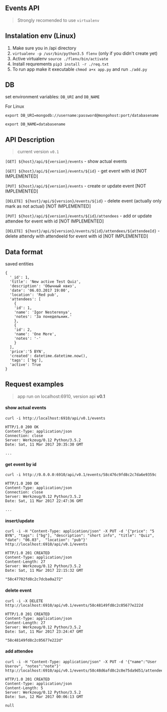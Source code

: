 ## Events API

> Strongly recomended to use ```virtualenv```

## Instalation env (Linux)

1. Make sure you in /api directory 
2. ```virtualenv -p /usr/bin/python3.5 flenv``` (only if you didn't create yet)
3. Active virtualenv ```source ./flenv/bin/activate```
4. Install requrements ```pip3 install -r ./req.txt```
5. To run app make it executable ```chmod a+x app.py``` and run ```./add.py``` 

## DB

set environment variables: ```DB_URI``` and ```DB_NAME```

For Linux

```
export DB_URI=mongodb://username:password@mongohost:port/databasename

export DB_NAME=databasename

```

## API Description 

> current version ```v0.1```


```[GET] ${host}/api/${version}/events``` - show actual events

```[GET] ${host}/api/${version}/events/${id}``` - get event with id [NOT IMPLEMENTED]

```[PUT] ${host}/api/${version}/events``` - create or update event [NOT IMPLEMENTED]

```[DELETE] ${host}/api/${version}/events/${id}``` - delete event (actually only mark as not actual) [NOT IMPLEMENTED]

```[PUT] ${host}/api/${version}/events/${id}/attendees``` - add or update attendee for event with id [NOT IMPLEMENTED]

```[DELETE] ${host}/api/${version}/events/${id}/attendees/${attendeeId}``` - delete attendy with attendeeId for event with id [NOT IMPLEMENTED]

## Data format 

saved entities 

```
{
  '_id': 1,
  'title': 'New active Test Quiz',
  'description': 'Обычный квиз',
  'date': '06.03.2017 19:00',
  'location': 'Red pub',
  'attendees': [
    {
    'id': 1,
    'name': 'Igor Nesterenya',
    'notes': 'За понедельник.'
    },
    {
    'id': 2,
    'name': 'One More',
    'notes': '-'
    }
  ],
  'price':'5 BYN',
  'created': datetime.datetime.now(),
  'tags': ['bg'],
  'active': True
}
```

## Request examples

> app run on localhost:6910, version api **v0.1**

#### show actual events
```
curl -i http://localhost:6910/api/v0.1/events
```

```
HTTP/1.0 200 OK
Content-Type: application/json
Connection: close
Server: Werkzeug/0.12 Python/3.5.2
Date: Sat, 11 Mar 2017 20:35:30 GMT

...
```

#### get event by id

```
curl -i http://0.0.0.0:6910/api/v0.1/events/58c476c9fd8c2c7da6e9359c
```
```
HTTP/1.0 200 OK
Content-Type: application/json
Connection: close
Server: Werkzeug/0.12 Python/3.5.2
Date: Sat, 11 Mar 2017 22:47:36 GMT

...
```

#### insert/update

```
curl -i -H "Content-Type: application/json" -X PUT -d '{"price": "5 BYN", "tags": ["bg"], "description": "short info", "title": "Quiz", "date": "06.03",  "location": "pub"}' http://localhost:6910/api/v0.1/events

```

```
HTTP/1.0 201 CREATED
Content-Type: application/json
Content-Length: 27
Server: Werkzeug/0.12 Python/3.5.2
Date: Sat, 11 Mar 2017 22:15:32 GMT

"58c47702fd8c2c7dcba0a272"
```

#### delete event

```
curl -i -X DELETE  http://localhost:6910/api/v0.1/events/58c48149fd8c2c05677e222d
```

```
HTTP/1.0 201 CREATED
Content-Type: application/json
Content-Length: 27
Server: Werkzeug/0.12 Python/3.5.2
Date: Sat, 11 Mar 2017 23:24:47 GMT

"58c48149fd8c2c05677e222d"
```

#### add attendee

```
curl -i -H "Content-Type: application/json" -X PUT -d '{"name":"User Userov", "notes":"note"}' http://localhost:6910/api/v0.1/events/58c48d6afd8c2c0e75da9d51/attendees
```

```
HTTP/1.0 201 CREATED
Content-Type: application/json
Content-Length: 5
Server: Werkzeug/0.12 Python/3.5.2
Date: Sun, 12 Mar 2017 00:06:13 GMT

null
```